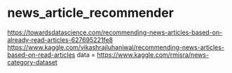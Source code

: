 # news_article_recommender
https://towardsdatascience.com/recommending-news-articles-based-on-already-read-articles-627695221fe8
https://www.kaggle.com/vikashrajluhaniwal/recommending-news-articles-based-on-read-articles
data = https://www.kaggle.com/rmisra/news-category-dataset
